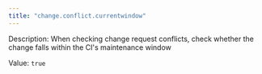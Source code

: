 ```yaml
---
title: "change.conflict.currentwindow"
---
```


Description: When checking change request conflicts, check whether the change falls within the CI's maintenance window

Value: `true`
